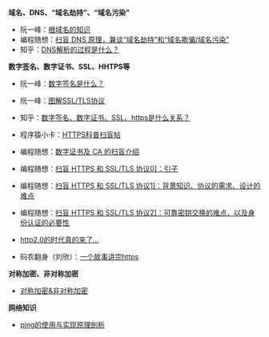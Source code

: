 **域名、DNS、“域名劫持”、“域名污染”**

- 阮一峰：[根域名的知识](http://www.ruanyifeng.com/blog/2018/05/root-domain.html)
- 编程随想：[扫盲 DNS 原理，兼谈“域名劫持”和“域名欺骗/域名污染”](https://program-think.blogspot.com/2014/01/dns.html)
- 知乎：[DNS解析的过程是什么？](https://www.zhihu.com/question/23042131/answer/24922954)

**数字签名、数字证书、SSL、HHTPS等**

- 阮一峰：[数字签名是什么？](http://www.ruanyifeng.com/blog/2011/08/what_is_a_digital_signature.html)
- 阮一峰：[图解SSL/TLS协议](http://www.ruanyifeng.com/blog/2014/09/illustration-ssl.html)
- 知乎：[数字签名、数字证书、SSL、https是什么关系？](https://www.zhihu.com/question/52493697)
- 程序猿小卡：[HTTPS科普扫盲帖](https://www.chyingp.com/posts/what-is-https/)


- 编程随想：[数字证书及 CA 的扫盲介绍](https://program-think.blogspot.com/2010/02/introduce-digital-certificate-and-ca.html)
- 编程随想：[扫盲 HTTPS 和 SSL/TLS 协议0\]：引子](https://program-think.blogspot.com/2014/11/https-ssl-tls-0.html)


- 编程随想：[扫盲 HTTPS 和 SSL/TLS 协议1\]：背景知识、协议的需求、设计的难点](https://program-think.blogspot.com/2014/11/https-ssl-tls-1.html)
- 编程随想：[扫盲 HTTPS 和 SSL/TLS 协议2\]：可靠密钥交换的难点，以及身份认证的必要性](https://program-think.blogspot.com/2014/11/https-ssl-tls-2.html)
- [http2.0的时代真的来了...](https://www.jianshu.com/p/712eb3a65d33)
- 码农翻身（刘欣）：[一个故事讲完https](https://mp.weixin.qq.com/s/StqqafHePlBkWAPQZg3NrA)


**对称加密、非对称加密**

- [对称加密&非对称加密](https://github.com/strivebo/my-notes/blob/dev/%E7%90%86%E8%A7%A3%E8%AE%A1%E7%AE%97%E6%9C%BA/%E5%AF%B9%E7%A7%B0%E5%8A%A0%E5%AF%86%26%E9%9D%9E%E5%AF%B9%E7%A7%B0%E5%8A%A0%E5%AF%86.md)


**网络知识**

- [ping的使用与实现原理剖析](https://www.chyingp.com/posts/understanding-ping/)




